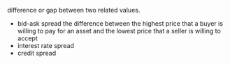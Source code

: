 difference or gap between two related values.
- bid-ask spread
    the difference between the highest price that a buyer is willing to pay for an asset and the lowest price that a seller is willing to accept
- interest rate spread
- credit spread